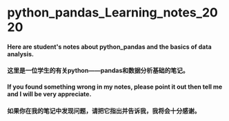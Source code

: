 # python_pandas_Learning_notes_2020
#### Here are  student's notes about python_pandas and the basics of data analysis.
#### 这里是一位学生的有关python——pandas和数据分析基础的笔记。
#### If you found something wrong in my notes, please point it out then tell me and I will be very appreciate.
#### 如果你在我的笔记中发现问题，请把它指出并告诉我，我将会十分感谢。
